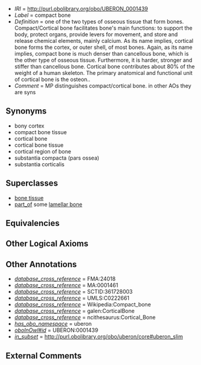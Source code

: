  * *IRI* = http://purl.obolibrary.org/obo/UBERON_0001439
 * *Label* = compact bone
 * *Definition* = one of the two types of osseous tissue that form bones. Compact/Cortical bone facilitates bone's main functions: to support the body, protect organs, provide levers for movement, and store and release chemical elements, mainly calcium. As its name implies, cortical bone forms the cortex, or outer shell, of most bones. Again, as its name implies, compact bone is much denser than cancellous bone, which is the other type of osseous tissue. Furthermore, it is harder, stronger and stiffer than cancellous bone. Cortical bone contributes about 80% of the weight of a human skeleton. The primary anatomical and functional unit of cortical bone is the osteon..
 * *Comment* = MP distinguishes compact/cortical bone. in other AOs they are syns

## Synonyms

 * bony cortex
 * compact bone tissue
 * cortical bone
 * cortical bone tissue
 * cortical region of bone
 * substantia compacta (pars ossea)
 * substantia corticalis

## Superclasses

 * [bone tissue](../../UBERON/81/UBERON_0002481.md)
 * [part_of](../../BFO/50/BFO_0000050.md) some [lamellar bone](../../UBERON/82/UBERON_0002482.md)

## Equivalencies


## Other Logical Axioms


## Other Annotations

 * *[database_cross_reference](../../ef/oboInOwl#hasDbXref.md)* = FMA:24018
 * *[database_cross_reference](../../ef/oboInOwl#hasDbXref.md)* = MA:0001461
 * *[database_cross_reference](../../ef/oboInOwl#hasDbXref.md)* = SCTID:361728003
 * *[database_cross_reference](../../ef/oboInOwl#hasDbXref.md)* = UMLS:C0222661
 * *[database_cross_reference](../../ef/oboInOwl#hasDbXref.md)* = Wikipedia:Compact_bone
 * *[database_cross_reference](../../ef/oboInOwl#hasDbXref.md)* = galen:CorticalBone
 * *[database_cross_reference](../../ef/oboInOwl#hasDbXref.md)* = ncithesaurus:Cortical_Bone
 * *[has_obo_namespace](../../ce/oboInOwl#hasOBONamespace.md)* = uberon
 * *[oboInOwl#id](../../id/oboInOwl#id.md)* = UBERON:0001439
 * *[in_subset](../../et/oboInOwl#inSubset.md)* = http://purl.obolibrary.org/obo/uberon/core#uberon_slim

## External Comments

